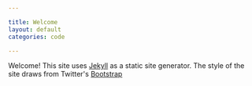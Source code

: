 ```yaml
---

title: Welcome
layout: default
categories: code

---
```


Welcome!  This site uses [Jekyll](http://jekyllrb.com) as a static site generator.  The style of the site draws from Twitter's [Bootstrap](http://twitter.github.com/bootstrap)

 